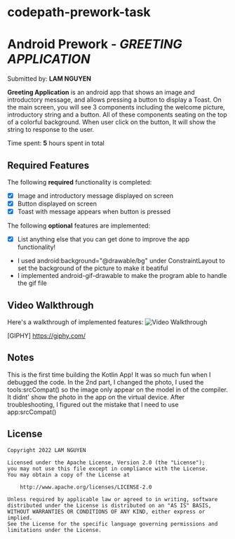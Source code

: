 # codepath-prework-task
# Android Prework - *GREETING APPLICATION*

Submitted by: **LAM NGUYEN**

**Greeting Application** is an android app that shows an image and introductory message, and allows pressing a button to display a Toast. 
On the main screen, you will see 3 components including the welcome picture, introductory string and a button. All of these components seating on the 
top of a colorful background. When user click on the button, It will show the string to response to the user. 

Time spent: **5** hours spent in total

## Required Features

The following **required** functionality is completed:

* [x] Image and introductory message displayed on screen
* [x] Button displayed on screen
* [x] Toast with message appears when button is pressed 

The following **optional** features are implemented:

* [x] List anything else that you can get done to improve the app functionality!
- I used android:background="@drawable/bg" under ConstraintLayout to set the background of the picture to make it beatiful
- I implemented android-gif-drawable to make the program able to handle the gif file
## Video Walkthrough

Here's a walkthrough of implemented features:
<img src='https://i.imgur.com/xkKkCgP.gif' title='Video Walkthrough' width='' alt='Video Walkthrough' />

<!-- Replace this with whatever GIF tool you used! -->
[GIPHY] https://giphy.com/

## Notes
This is the first time building the Kotlin App! 
It was so much fun when I debugged the code. In the 2nd part, I changed the photo, I used the tools:srcCompat() so the image only appear on the model in 
of the compiler. It didnt' show the photo in the app on the virtual device. After troubleshooting, I figured out the mistake that I need to use 
app:srcCompat()

## License

    Copyright 2022 LAM NGUYEN

    Licensed under the Apache License, Version 2.0 (the "License");
    you may not use this file except in compliance with the License.
    You may obtain a copy of the License at

        http://www.apache.org/licenses/LICENSE-2.0

    Unless required by applicable law or agreed to in writing, software
    distributed under the License is distributed on an "AS IS" BASIS,
    WITHOUT WARRANTIES OR CONDITIONS OF ANY KIND, either express or implied.
    See the License for the specific language governing permissions and
    limitations under the License.
